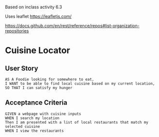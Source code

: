 Based on inclass activity 6.3

Uses leaflet https://leafletjs.com/

https://docs.github.com/en/rest/reference/repos#list-organization-repositories

# Cuisine Locator

## User Story

```
AS A Foodie looking for somewhere to eat, 
I WANT to be able to find local cuisine based on my current location,
SO THAT I can satisfy my hunger
```

## Acceptance Criteria

```
GIVEN a webpage with cuisine inputs
WHEN I search my location
Then I am presented with a list of local restaurants that match my selected cuisine
WHEN I view the restaurants